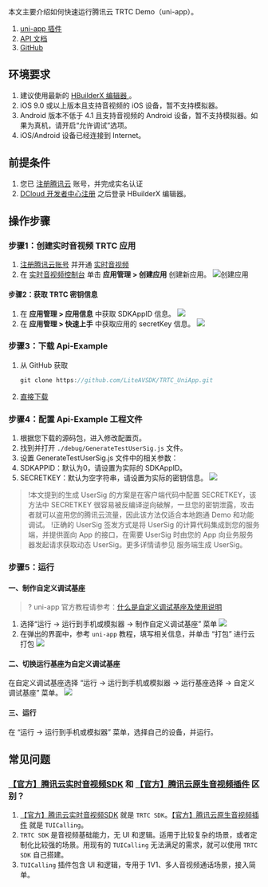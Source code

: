 
本文主要介绍如何快速运行腾讯云 TRTC Demo（uni-app）。
1. [uni-app 插件](https://ext.dcloud.net.cn/plugin?id=7774)
2. [API 文档](https://web.sdk.qcloud.com/trtc/uniapp/doc/zh-cn/TrtcCloud.html#enterRoom)
3. [GitHub](https://github.com/LiteAVSDK/TRTC_UniApp)

## 环境要求
1. 建议使用最新的 [HBuilderX 编辑器 ](https://www.dcloud.io/hbuilderx.html)。
2. iOS 9.0 或以上版本且支持音视频的 iOS 设备，暂不支持模拟器。
3. Android 版本不低于 4.1 且支持音视频的 Android 设备，暂不支持模拟器。如果为真机，请开启“允许调试”选项。
4. iOS/Android 设备已经连接到 Internet。

## 前提条件
1. 您已 [注册腾讯云](https://cloud.tencent.com/register?s_url=https%3A%2F%2Fcloud.tencent.com%2Fdocument%2Fproduct%2F647%2F49327) 账号，并完成实名认证
2. [DCloud 开发者中心注册](https://dev.dcloud.net.cn/) 之后登录 HBuilderX 编辑器。

## 操作步骤
### 步骤1：创建实时音视频 TRTC 应用
1. [注册腾讯云账号](https://cloud.tencent.com/register?s_url=https%3A%2F%2Fcloud.tencent.com%2Fdocument%2Fproduct%2F647%2F49327) 并开通 [实时音视频](https://console.cloud.tencent.com/trtc)
2. 在 [实时音视频控制台](https://console.cloud.tencent.com/trtc) 单击 **应用管理 > 创建应用** 创建新应用。
  ![创建应用](https://main.qcloudimg.com/raw/34f87b8c0a817d8d3e49baac5b82a1fa.png)

#### 步骤2：获取 TRTC 密钥信息
1. 在 **应用管理 > 应用信息** 中获取 SDKAppID 信息。
  ![](https://qcloudimg.tencent-cloud.cn/raw/f7915fbbeb48518c2b25a413960f3432.png)
2. 在 **应用管理 > 快速上手** 中获取应用的 secretKey 信息。
  ![](https://qcloudimg.tencent-cloud.cn/raw/06d38bbdbaf43e1f2b444edae00019fa.png)

### 步骤3：下载 Api-Example
1. 从 GitHub 获取
   ```javascript
   git clone https://github.com/LiteAVSDK/TRTC_UniApp.git
   ```
2. [直接下载](https://web.sdk.qcloud.com/trtc/uniapp/download/Api-Example.zip)

### 步骤4：配置 Api-Example 工程文件
1. 根据您下载的源码包，进入修改配置页。
2. 找到并打开 `./debug/GenerateTestUserSig.js` 文件。
3. 设置 GenerateTestUserSig.js 文件中的相关参数：
  1. SDKAPPID：默认为0，请设置为实际的 SDKAppID。
  2. SECRETKEY：默认为空字符串，请设置为实际的密钥信息。
   ![](https://web.sdk.qcloud.com/component/TUIKit/assets/uni-app/config.png)
   
> !本文提到的生成 UserSig 的方案是在客户端代码中配置 SECRETKEY，该方法中 SECRETKEY 很容易被反编译逆向破解，一旦您的密钥泄露，攻击者就可以盗用您的腾讯云流量，因此该方法仅适合本地跑通 Demo 和功能调试。
> !正确的 UserSig 签发方式是将 UserSig 的计算代码集成到您的服务端，并提供面向 App 的接口，在需要 UserSig 时由您的 App 向业务服务器发起请求获取动态 UserSig。更多详情请参见 服务端生成 UserSig。

### 步骤5：运行
#### 一、制作自定义调试基座
> ? uni-app 官方教程请参考：[什么是自定义调试基座及使用说明](https://ask.dcloud.net.cn/article/35115)

1. 选择“运行 ->  运行到手机或模拟器 -> 制作自定义调试基座” 菜单
   ![](https://web.sdk.qcloud.com/component/TUIKit/assets/uni-app/uniapp-customBase.png)
2. 在弹出的界面中，参考 `uni-app` 教程，填写相关信息，并单击 “打包” 进行云打包
   ![](https://web.sdk.qcloud.com/component/TUIKit/assets/uni-app/uniapp-package.png)


#### 二、切换运行基座为自定义调试基座
在自定义调试基座选择 “运行 -> 运行到手机或模拟器 -> 运行基座选择 -> 自定义调试基座” 菜单。
![](https://web.sdk.qcloud.com/component/TUIKit/assets/uni-app/uniapp-selectCustomBase.png)

#### 三、运行
在 “运行 -> 运行到手机或模拟器” 菜单，选择自己的设备，并运行。

## 常见问题
### [【官方】腾讯云实时音视频SDK](https://ext.dcloud.net.cn/plugin?id=7774) 和 [【官方】腾讯云原生音视频插件](https://ext.dcloud.net.cn/plugin?id=7097) 区别？
1.  [【官方】腾讯云实时音视频SDK](https://ext.dcloud.net.cn/plugin?id=7774) 就是 `TRTC SDK`。[【官方】腾讯云原生音视频插件](https://ext.dcloud.net.cn/plugin?id=7097) 就是 `TUICalling`。
2. `TRTC SDK` 是音视频基础能力，无 UI 和逻辑。适用于比较复杂的场景，或者定制化比较强的场景。用现有的 `TUICalling` 无法满足的需求，就可以使用 `TRTC SDK` 自己搭建。
3. `TUICalling` 插件包含 UI 和逻辑，专用于 1V1、多人音视频通话场景，接入简单。